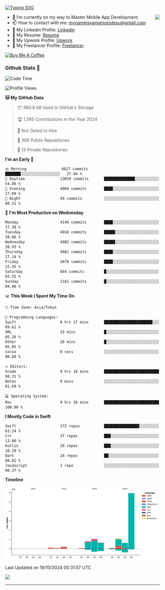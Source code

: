 
[![Typing SVG](https://readme-typing-svg.demolab.com/?lines=Thank+You+For+Visiting!!;You+Are+Welcome✨;I+am+Kyo+Yamamoto;Mobile+Developer)](https://git.io/typing-svg)
<p>
<img align="right" src="https://media.giphy.com/media/26ufdb3cYKwbRtYVW/giphy.gif" style="max-width:100%;" height="150px">

- 🌱 I’m currently on my way to Master Mobile App Development.
- 📫 How to contact with me: mynameisyamamotodesu@gmail.com
- 🔗 My Linkedin Profile: [Linkedin](https://www.linkedin.com/in/kyo-yamamoto-a2ab50239)
- 🔗 My Resume: [Resume](https://www.kickresume.com/cv/rNok4e/)
- 🔗 My Upwork Profile: [Upwork](https://www.upwork.com/freelancers/~01aa9115102bb4af25)
- 🔗 My Freelancer Profile: [Freelancer](https://www.freelancer.com/u/yamamotodesu)

<a href="https://www.buymeacoffee.com/kyoyamamoto" target="_blank"><img src="https://cdn.buymeacoffee.com/buttons/default-orange.png" alt="Buy Me A Coffee" height="41" width="174"></a>

### Github Stats 🥇 
<!--START_SECTION:waka-->
![Code Time](http://img.shields.io/badge/Code%20Time-844%20hrs%2039%20mins-blue)

![Profile Views](http://img.shields.io/badge/Profile%20Views-3-blue)

**🐱 My GitHub Data** 

> 📦 960.6 kB Used in GitHub's Storage 
 > 
> 🏆 1,395 Contributions in the Year 2024
 > 
> 🚫 Not Opted to Hire
 > 
> 📜 369 Public Repositories 
 > 
> 🔑 13 Private Repositories 
 > 
**I'm an Early 🐤** 

```text
🌞 Morning                6627 commits        ███████░░░░░░░░░░░░░░░░░░   27.84 % 
🌆 Daytime                13059 commits       ██████████████░░░░░░░░░░░   54.86 % 
🌃 Evening                4069 commits        ████░░░░░░░░░░░░░░░░░░░░░   17.09 % 
🌙 Night                  49 commits          ░░░░░░░░░░░░░░░░░░░░░░░░░   00.21 % 
```
📅 **I'm Most Productive on Wednesday** 

```text
Monday                   4140 commits        ████░░░░░░░░░░░░░░░░░░░░░   17.39 % 
Tuesday                  4918 commits        █████░░░░░░░░░░░░░░░░░░░░   20.66 % 
Wednesday                4982 commits        █████░░░░░░░░░░░░░░░░░░░░   20.93 % 
Thursday                 4081 commits        ████░░░░░░░░░░░░░░░░░░░░░   17.14 % 
Friday                   3678 commits        ████░░░░░░░░░░░░░░░░░░░░░   15.45 % 
Saturday                 844 commits         █░░░░░░░░░░░░░░░░░░░░░░░░   03.55 % 
Sunday                   1161 commits        █░░░░░░░░░░░░░░░░░░░░░░░░   04.88 % 
```


📊 **This Week I Spent My Time On** 

```text
🕑︎ Time Zone: Asia/Tokyo

💬 Programming Languages: 
Swift                    8 hrs 27 mins       ██████████████████████░░░   89.61 % 
XML                      29 mins             █░░░░░░░░░░░░░░░░░░░░░░░░   05.26 % 
Other                    28 mins             █░░░░░░░░░░░░░░░░░░░░░░░░   05.05 % 
Cocoa                    0 secs              ░░░░░░░░░░░░░░░░░░░░░░░░░   00.08 % 

🔥 Editors: 
Xcode                    9 hrs 16 mins       █████████████████████████   98.31 % 
Notes                    9 mins              ░░░░░░░░░░░░░░░░░░░░░░░░░   01.69 % 

💻 Operating System: 
Mac                      9 hrs 26 mins       █████████████████████████   100.00 % 
```

**I Mostly Code in Swift** 

```text
Swift                    172 repos           ████████████████░░░░░░░░░   63.24 % 
C++                      37 repos            ███░░░░░░░░░░░░░░░░░░░░░░   13.60 % 
Kotlin                   28 repos            ███░░░░░░░░░░░░░░░░░░░░░░   10.29 % 
Dart                     24 repos            ██░░░░░░░░░░░░░░░░░░░░░░░   08.82 % 
JavaScript               1 repo              ░░░░░░░░░░░░░░░░░░░░░░░░░   00.37 % 
```



**Timeline**

![Lines of Code chart](https://raw.githubusercontent.com/YamamotoDesu/YamamotoDesu/main/assets/bar_graph.png)


 Last Updated on 19/10/2024 00:31:57 UTC
<!--END_SECTION:waka-->

![](https://github-profile-summary-cards.vercel.app/api/cards/profile-details?username=YamamotoDesu&theme=vue)

----
